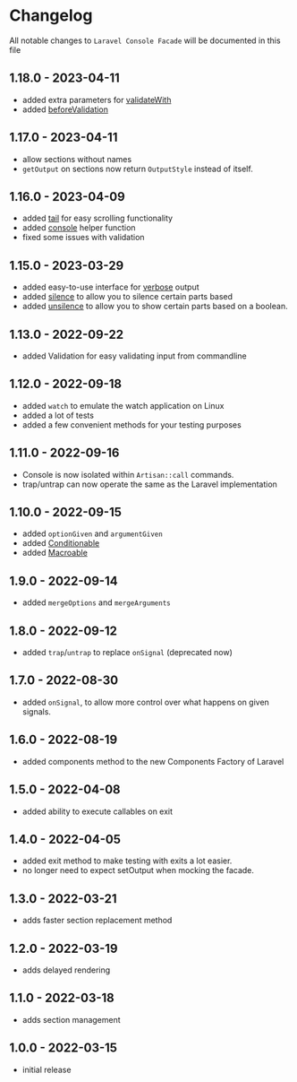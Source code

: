 # Changelog

All notable changes to `Laravel Console Facade` will be documented in this file

## 1.18.0 - 2023-04-11

- added extra parameters for [validateWith](README.md#validation)
- added [beforeValidation](README.md#before-validation-callback)

## 1.17.0 - 2023-04-11

- allow sections without names
- `getOutput` on sections now return `OutputStyle` instead of itself.

## 1.16.0 - 2023-04-09

- added [tail](README.md#tail) for easy scrolling functionality
- added [console](README.md#console-helper) helper function
- fixed some issues with validation

## 1.15.0 - 2023-03-29

- added easy-to-use interface for [verbose](README.md#verbosity) output
- added [silence](README.md#silence) to allow you to silence certain parts based
- added [unsilence](README.md#unsilence) to allow you to show certain parts based
  on a boolean.

## 1.13.0 - 2022-09-22

- added Validation for easy validating input from commandline

## 1.12.0 - 2022-09-18

- added `watch` to emulate the watch application on Linux
- added a lot of tests
- added a few convenient methods for your testing purposes

## 1.11.0 - 2022-09-16

- Console is now isolated within `Artisan::call` commands.
- trap/untrap can now operate the same as the Laravel implementation

## 1.10.0 - 2022-09-15

- added `optionGiven` and `argumentGiven`
- added [Conditionable](https://laravel.com/api/master/Illuminate/Support/Traits/Conditionable.html)
- added [Macroable](https://laravel.com/api/master/Illuminate/Support/Traits/Macroable.html)

## 1.9.0 - 2022-09-14

- added `mergeOptions` and `mergeArguments`

## 1.8.0 - 2022-09-12

- added `trap`/`untrap` to replace `onSignal` (deprecated now)

## 1.7.0 - 2022-08-30

- added `onSignal`, to allow more control over what happens on given signals.

## 1.6.0 - 2022-08-19

- added components method to the new Components Factory of Laravel

## 1.5.0 - 2022-04-08

- added ability to execute callables on exit

## 1.4.0 - 2022-04-05

- added exit method to make testing with exits a lot easier.
- no longer need to expect setOutput when mocking the facade.

## 1.3.0 - 2022-03-21

- adds faster section replacement method

## 1.2.0 - 2022-03-19

- adds delayed rendering

## 1.1.0 - 2022-03-18

- adds section management

## 1.0.0 - 2022-03-15

- initial release
